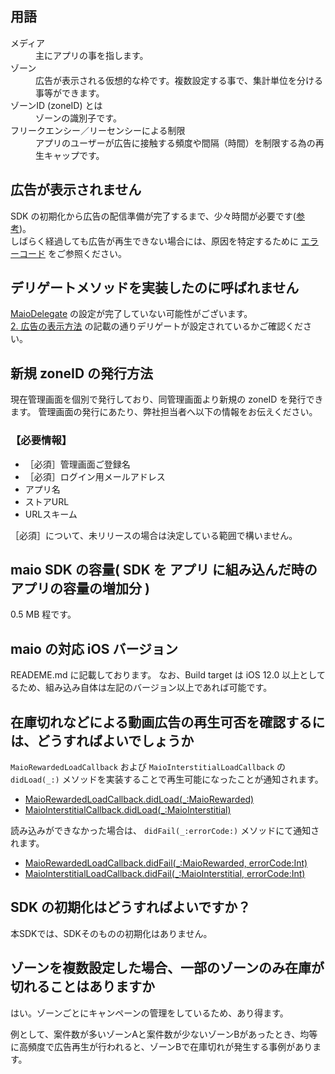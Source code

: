 ## 用語

<dl>
  <dt>メディア</dt>
  <dd>主にアプリの事を指します。</dd>

  <dt>ゾーン</dt>
  <dd>広告が表示される仮想的な枠です。複数設定する事で、集計単位を分ける事等ができます。</dd>

  <dt>ゾーンID (zoneID) とは</dt>
  <dd>ゾーンの識別子です。</dd>

  <dt>フリークエンシー／リーセンシーによる制限</dt>
  <dd>アプリのユーザーが広告に接触する頻度や間隔（時間）を制限する為の再生キャップです。</dd>
</dl>

## 広告が表示されません

SDK の初期化から広告の配信準備が完了するまで、少々時間が必要です([参考](#sdk-%E3%81%AE%E5%88%9D%E6%9C%9F%E5%8C%96%E5%AE%8C%E4%BA%86%E3%81%BE%E3%81%A7%E3%81%AB%E3%81%8B%E3%81%8B%E3%82%8B%E6%99%82%E9%96%93%E3%81%AF%E3%81%A9%E3%81%AE%E7%A8%8B%E5%BA%A6%E3%81%A7%E3%81%97%E3%82%87%E3%81%86%E3%81%8B))。  
しばらく経過しても広告が再生できない場合には、原因を特定するために [エラーコード](https://github.com/imobile-maio/maio-iOS-SDK/wiki/API-Reference#maiofailreason-enum-1) をご参照ください。


## デリゲートメソッドを実装したのに呼ばれません
[MaioDelegate](https://github.com/imobile-maio/maio-iOS-SDK/wiki/API-Reference#maiodelegate-protocol-1) の設定が完了していない可能性がございます。  
[2. 広告の表示方法](https://github.com/imobile-maio/maio-iOS-SDK/wiki/Get-Started#2-%E5%BA%83%E5%91%8A%E3%81%AE%E8%A1%A8%E7%A4%BA%E6%96%B9%E6%B3%95) の記載の通りデリゲートが設定されているかご確認ください。

## 新規 zoneID の発行方法

現在管理画面を個別で発行しており、同管理画面より新規の zoneID を発行できます。
管理画面の発行にあたり、弊社担当者へ以下の情報をお伝えください。

### 【必要情報】  
- ［必須］管理画面ご登録名
- ［必須］ログイン用メールアドレス
- アプリ名
- ストアURL
- URLスキーム

［必須］について、未リリースの場合は決定している範囲で構いません。

## maio SDK の容量( SDK を アプリ に組み込んだ時のアプリの容量の増加分 )
0.5 MB 程です。

## maio の対応 iOS バージョン

READEME.md に記載しております。
なお、Build target は iOS 12.0 以上としてるため、組み込み自体は左記のバージョン以上であれば可能です。

## 在庫切れなどによる動画広告の再生可否を確認するには、どうすればよいでしょうか

`MaioRewardedLoadCallback` および `MaioInterstitialLoadCallback` の `didLoad(_:)` メソッドを実装することで再生可能になったことが通知されます。

- [MaioRewardedLoadCallback.didLoad(_:MaioRewarded)](https://github.com/imobile/MaioSDK-v2-iOS/wiki/API-Rererences#optional-func-didload_-admaiorewarded)
- [MaioInterstitialCallback.didLoad(_:MaioInterstitial)](https://github.com/imobile/MaioSDK-v2-iOS/wiki/API-Rererences#optional-func-didload_-admaiointerstitial)

読み込みができなかった場合は、 `didFail(_:errorCode:)` メソッドにて通知されます。

- [MaioRewardedLoadCallback.didFail(_:MaioRewarded, errorCode:Int)](https://github.com/imobile/MaioSDK-v2-iOS/wiki/API-Rererences#optional-func-didfail_-admaiorewarded-errorcode-int)
- [MaioInterstitialLoadCallback.didFail(_:MaioInterstitial, errorCode:Int)](https://github.com/imobile/MaioSDK-v2-iOS/wiki/API-Rererences#optional-func-didfail_-admaiointerstitial-errorcode-int)

## SDK の初期化はどうすればよいですか？

本SDKでは、SDKそのものの初期化はありません。

## ゾーンを複数設定した場合、一部のゾーンのみ在庫が切れることはありますか

はい。ゾーンごとにキャンペーンの管理をしているため、あり得ます。

例として、案件数が多いゾーンAと案件数が少ないゾーンBがあったとき、均等に高頻度で広告再生が行われると、ゾーンBで在庫切れが発生する事例があります。
